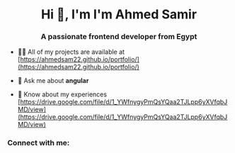 <h1 align="center">Hi 👋, I'm I'm Ahmed Samir</h1>
<h3 align="center">A passionate frontend developer from Egypt</h3>

- 👨‍💻 All of my projects are available at [https://ahmedsam22.github.io/portfolio/](https://ahmedsam22.github.io/portfolio/)

- 💬 Ask me about **angular**

- 📄 Know about my experiences [https://drive.google.com/file/d/1_YWfnygyPmQsYQaa2TJLpp6yXVfqbJMD/view](https://drive.google.com/file/d/1_YWfnygyPmQsYQaa2TJLpp6yXVfqbJMD/view)

<h3 align="left">Connect with me:</h3>
<p align="left">
</p>
